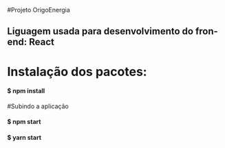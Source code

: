 #Projeto OrigoEnergia

## Liguagem usada para desenvolvimento do fron-end: React

# Instalação dos pacotes:

#### $ npm install

#Subindo a aplicação
#### $ npm start
####
#### $ yarn start


